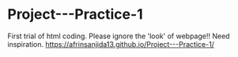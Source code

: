 # Project---Practice-1
First trial of html coding. Please ignore the 'look' of webpage!! Need inspiration.
https://afrinsanjida13.github.io/Project---Practice-1/
